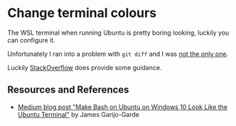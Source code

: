 # Change terminal colours

The WSL terminal when running Ubuntu is pretty boring looking, luckily you can configure it.

Unfortunately I ran into a problem with `git diff` and I was [not the only one][comment].

Luckily [StackOverflow][stackoverflow] does provide some guidance.

## Resources and References

- [Medium blog post "Make Bash on Ubuntu on Windows 10 Look Like the Ubuntu Terminal"][guide] by James Garijo-Garde

[guide]: https://medium.com/better-programming/make-bash-on-ubuntu-on-windows-10-look-like-the-ubuntu-terminal-f7566008c5c2
[comment]: https://medium.com/@nickweavers/sorry-just-noticed-setting-the-slots-applies-across-all-of-those-fb1e0fed103d
[stackoverflow]: https://stackoverflow.com/questions/26941144/how-do-you-customize-the-color-of-the-diff-header-in-git-diff
